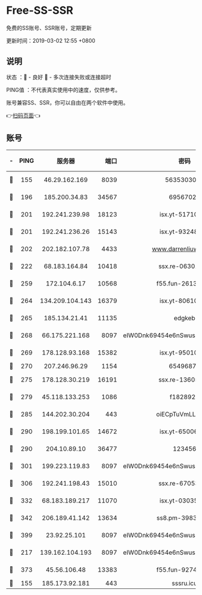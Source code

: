 # Free-SS-SSR

免费的SS账号、SSR账号，定期更新

更新时间：2019-03-02 12:55 +0800

## 说明

状态     ：🙂 - 良好 🙁 - 多次连接失败或连接超时

PING值   ：不代表真实使用中的速度，仅供参考。

账号兼容SS、SSR，你可以自由在两个软件中使用。

👉[扫码页面](https://liesauer.github.io/free-ss-ssr.github.io/)👈

## 账号

|-|PING|服务器|端口|密码|加密方式|区域|
|:----:|:----:|:-----:|-----:|:----:|:----:|:----:|
|🙂|155|46.29.162.169|8039|5635303003|aes-256-cfb|RU|
|🙂|196|185.200.34.83|34567|69567020|aes-256-cfb|US|
|🙂|201|192.241.239.98|18123|isx.yt-51710833|aes-256-cfb|US|
|🙂|201|192.241.236.26|15143|isx.yt-93248002|aes-256-cfb|US|
|🙂|202|202.182.107.78|4433|www.darrenliuwei.com|aes-256-cfb|JP|
|🙂|222|68.183.164.84|10418|ssx.re-06301743|aes-256-cfb|US|
|🙂|259|172.104.6.17|10568|f55.fun-26137081|aes-256-cfb|US|
|🙂|264|134.209.104.143|16379|isx.yt-80610954|aes-256-cfb|SG|
|🙂|265|185.134.21.41|11135|edgkeb|aes-256-cfb|GB|
|🙂|268|66.175.221.168|8097|eIW0Dnk69454e6nSwuspv9DmS201tQ0D|aes-256-cfb|US|
|🙂|269|178.128.93.168|15382|isx.yt-95010509|aes-256-cfb|SG|
|🙂|270|207.246.96.29|1154|65496879|chacha20|US|
|🙂|275|178.128.30.219|16191|ssx.re-13605619|aes-256-cfb|SG|
|🙂|279|45.118.133.253|1086|f1828920|aes-256-cfb|SG|
|🙂|285|144.202.30.204|443|oiECpTuVmLLxk4Ts|aes-256-cfb|US|
|🙂|290|198.199.101.65|14672|isx.yt-65006109|aes-256-cfb|US|
|🙂|290|204.10.89.10|36477|123456|aes-256-cfb|US|
|🙂|301|199.223.119.83|8097|eIW0Dnk69454e6nSwuspv9DmS201tQ0D|aes-256-cfb|US|
|🙂|306|192.241.198.43|15010|ssx.re-67053093|aes-256-cfb|US|
|🙂|332|68.183.189.217|11070|isx.yt-03035936|aes-256-cfb|SG|
|🙂|342|206.189.41.142|13634|ss8.pm-39830820|aes-256-cfb|SG|
|🙂|399|23.92.25.101|8097|eIW0Dnk69454e6nSwuspv9DmS201tQ0D|aes-256-cfb|US|
|🙂|217|139.162.104.193|8097|eIW0Dnk69454e6nSwuspv9DmS201tQ0D|aes-256-cfb|JP|
|🙂|373|45.56.106.48|13383|f55.fun-92744438|aes-256-cfb|US|
|🙁|155|185.173.92.181|443|sssru.icu|rc4-md5|RU|
